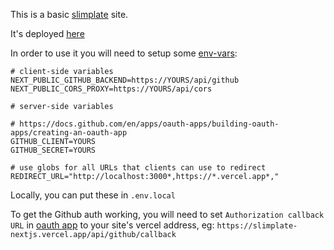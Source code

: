 This is a basic [slimplate](https://github.com/slimplate) site.

It's deployed [here](https://slimplate-nextjs.vercel.app/)

In order to use it you will need to setup some [env-vars](https://vercel.com/docs/concepts/projects/environment-variables):

```
# client-side variables
NEXT_PUBLIC_GITHUB_BACKEND=https://YOURS/api/github
NEXT_PUBLIC_CORS_PROXY=https://YOURS/api/cors

# server-side variables

# https://docs.github.com/en/apps/oauth-apps/building-oauth-apps/creating-an-oauth-app
GITHUB_CLIENT=YOURS
GITHUB_SECRET=YOURS

# use globs for all URLs that clients can use to redirect
REDIRECT_URL="http://localhost:3000*,https://*.vercel.app*,"
```

Locally, you can put these in `.env.local`

To get the Github auth working, you will need to set `Authorization callback URL` in [oauth app](https://docs.github.com/en/apps/oauth-apps/building-oauth-apps/creating-an-oauth-app) to your site's vercel address, eg: `https://slimplate-nextjs.vercel.app/api/github/callback`